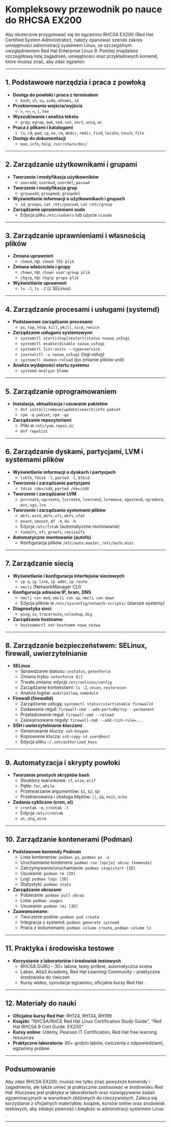 # Kompleksowy przewodnik po nauce do RHCSA EX200

Aby skutecznie przygotować się do egzaminu RHCSA EX200 (Red Hat Certified System Administrator), należy opanować szeroki zakres umiejętności administracji systemem Linux, ze szczególnym uwzględnieniem Red Hat Enterprise Linux 9. Poniżej znajdziesz szczegółową listę zagadnień, umiejętności oraz przykładowych komend, które musisz znać, aby zdać egzamin.

---

## 1. **Podstawowe narzędzia i praca z powłoką**

- **Dostęp do powłoki i praca z terminalem**
  - `bash`, `sh`, `su`, `sudo`, `whoami`, `id`
- **Przekierowania wejścia/wyjścia**
  - `>`, `>>`, `<`, `|`, `tee`
- **Wyszukiwanie i analiza tekstu**
  - `grep`, `egrep`, `awk`, `sed`, `cut`, `sort`, `uniq`, `wc`
- **Praca z plikami i katalogami**
  - `ls`, `cd`, `pwd`, `cp`, `mv`, `rm`, `mkdir`, `rmdir`, `find`, `locate`, `touch`, `file`
- **Dostęp do dokumentacji**
  - `man`, `info`, `help`, `/usr/share/doc/`

---

## 2. **Zarządzanie użytkownikami i grupami**

- **Tworzenie i modyfikacja użytkowników**
  - `useradd`, `usermod`, `userdel`, `passwd`
- **Tworzenie i modyfikacja grup**
  - `groupadd`, `groupmod`, `groupdel`
- **Wyświetlanie informacji o użytkownikach i grupach**
  - `id`, `groups`, `cat /etc/passwd`, `cat /etc/group`
- **Zarządzanie uprawnieniami sudo**
  - Edycja pliku `/etc/sudoers` lub użycie `visudo`

---

## 3. **Zarządzanie uprawnieniami i własnością plików**

- **Zmiana uprawnień**
  - `chmod`, np. `chmod 755 plik`
- **Zmiana właściciela i grupy**
  - `chown`, np. `chown user:group plik`
  - `chgrp`, np. `chgrp grupa plik`
- **Wyświetlanie uprawnień**
  - `ls -l`, `ls -Z` (z SELinux)

---

## 4. **Zarządzanie procesami i usługami (systemd)**

- **Podstawowe zarządzanie procesami**
  - `ps`, `top`, `htop`, `kill`, `pkill`, `nice`, `renice`
- **Zarządzanie usługami systemowymi**
  - `systemctl start|stop|restart|status nazwa_usługi`
  - `systemctl enable|disable nazwa_usługi`
  - `systemctl list-units --type=service`
  - `journalctl -u nazwa_usługi` (logi usług)
  - `systemctl daemon-reload` (po zmianie plików unit)
- **Analiza wydajności startu systemu**
  - `systemd-analyze blame`

---

## 5. **Zarządzanie oprogramowaniem**

- **Instalacja, aktualizacja i usuwanie pakietów**
  - `dnf install|remove|update|search|info pakiet`
  - `rpm -q pakiet`, `rpm -qa`
- **Zarządzanie repozytoriami**
  - Pliki w `/etc/yum.repos.d/`
  - `dnf repolist`

---

## 6. **Zarządzanie dyskami, partycjami, LVM i systemami plików**

- **Wyświetlanie informacji o dyskach i partycjach**
  - `lsblk`, `fdisk -l`, `parted -l`, `blkid`
- **Tworzenie i zarządzanie partycjami**
  - `fdisk /dev/sdX`, `parted /dev/sdX`
- **Tworzenie i zarządzanie LVM**
  - `pvcreate`, `vgcreate`, `lvcreate`, `lvextend`, `lvremove`, `vgextend`, `vgreduce`, `pvs`, `vgs`, `lvs`
- **Tworzenie i zarządzanie systemami plików**
  - `mkfs.ext4`, `mkfs.xfs`, `mkfs.vfat`
  - `mount`, `umount`, `df -h`, `du -h`
  - Edycja `/etc/fstab` (automatyczne montowanie)
  - `tune2fs`, `xfs_growfs`, `resize2fs`
- **Automatyczne montowanie (autofs)**
  - Konfiguracja plików `/etc/auto.master`, `/etc/auto.misc`

---

## 7. **Zarządzanie siecią**

- **Wyświetlanie i konfiguracja interfejsów sieciowych**
  - `ip a`, `ip link`, `ip addr`, `ip route`
  - `nmcli` (NetworkManager CLI)
- **Konfiguracja adresów IP, bram, DNS**
  - `nmcli con mod`, `nmcli con up`, `nmcli con down`
  - Edycja plików w `/etc/sysconfig/network-scripts/` (starsze systemy)
- **Diagnostyka sieci**
  - `ping`, `ss`, `traceroute`, `nslookup`, `dig`
- **Zarządzanie hostname**
  - `hostnamectl set-hostname nowa_nazwa`

---

## 8. **Zarządzanie bezpieczeństwem: SELinux, firewall, uwierzytelnianie**

- **SELinux**
  - Sprawdzanie statusu: `sestatus`, `getenforce`
  - Zmiana trybu: `setenforce 0|1`
  - Trwała zmiana: edycja `/etc/selinux/config`
  - Zarządzanie kontekstami: `ls -Z`, `chcon`, `restorecon`
  - Analiza logów: `audit2allow`, `semodule`
- **Firewall (firewalld)**
  - Zarządzanie usługą: `systemctl status|start|enable firewalld`
  - Dodawanie reguł: `firewall-cmd --add-port=80/tcp --permanent`
  - Przeładowanie reguł: `firewall-cmd --reload`
  - Zaawansowane reguły: `firewall-cmd --add-rich-rule=...`
- **SSH i uwierzytelnianie kluczami**
  - Generowanie kluczy: `ssh-keygen`
  - Kopiowanie klucza: `ssh-copy-id user@host`
  - Edycja pliku `~/.ssh/authorized_keys`

---

## 9. **Automatyzacja i skrypty powłoki**

- **Tworzenie prostych skryptów bash**
  - Struktury warunkowe: `if`, `else`, `elif`
  - Pętle: `for`, `while`
  - Przetwarzanie argumentów: `$1`, `$2`, `$@`
  - Przekierowania i obsługa błędów: `||`, `&&`, `exit`, `echo`
- **Zadania cykliczne (cron, at)**
  - `crontab -e`, `crontab -l`
  - Edycja `/etc/crontab`
  - `at`, `atq`, `atrm`

---

## 10. **Zarządzanie kontenerami (Podman)**

- **Podstawowe komendy Podman**
  - Lista kontenerów: `podman ps`, `podman ps -a`
  - Uruchamianie kontenera: `podman run [opcje] obraz [komenda]`
  - Zatrzymywanie/uruchamianie: `podman stop|start [ID]`
  - Usuwanie: `podman rm [ID]`
  - Logi: `podman logs [ID]`
  - Statystyki: `podman stats`
- **Zarządzanie obrazami**
  - Pobieranie: `podman pull obraz`
  - Lista: `podman images`
  - Usuwanie: `podman rmi [ID]`
- **Zaawansowane:**
  - Tworzenie podów: `podman pod create`
  - Integracja z systemd: `podman generate systemd`
  - Praca z wolumenami: `podman volume create`, `podman volume ls`

---

## 11. **Praktyka i środowiska testowe**

- **Korzystanie z laboratoriów i środowisk testowych**
  - RHCSA.GURU – 30+ labów, testy próbne, automatyczna ocena
  - Labex, Alta3 Academy, Red Hat Learning Community – praktyczne środowiska do ćwiczeń
  - Kursy wideo, symulacje egzaminu, oficjalne kursy Red Hat       .

---

## 12. **Materiały do nauki**

- **Oficjalne kursy Red Hat**: RH124, RH134, RH199
- **Książki**: "RHCSA/RHCE Red Hat Linux Certification Study Guide", "Red Hat RHCSA 9 Cert Guide: EX200"
- **Kursy online**: Udemy, Pearson IT Certification, Red Hat free learning resources
- **Praktyczne laboratoria**: 80+ godzin labów, ćwiczenia z odpowiedziami, egzaminy próbne         .

---

## Podsumowanie

Aby zdać RHCSA EX200, musisz nie tylko znać powyższe komendy i zagadnienia, ale także umieć je praktycznie zastosować w środowisku Red Hat. Kluczowa jest praktyka w laboratoriach oraz rozwiązywanie zadań egzaminacyjnych w warunkach zbliżonych do rzeczywistych. Zaleca się korzystanie z oficjalnych materiałów, książek, kursów online oraz środowisk testowych, aby zdobyć pewność i biegłość w administracji systemem Linux .

---
